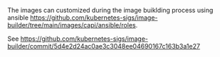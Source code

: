 The images can customized during the image buiklding process using ansible https://github.com/kubernetes-sigs/image-builder/tree/main/images/capi/ansible/roles. 

See https://github.com/kubernetes-sigs/image-builder/commit/5d4e2d24ac0ae3c3048ee04690167c163b3a1e27
